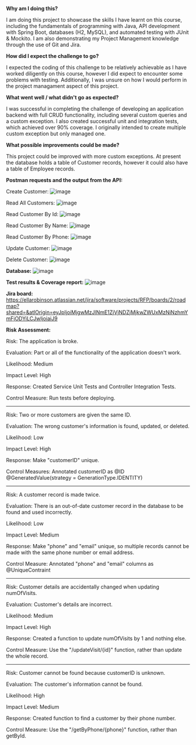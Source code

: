 **Why am I doing this?**

I am doing this project to showcase the skills I have learnt on this course, including the fundamentals of programming with Java, API development with Spring Boot, databases (H2, MySQL), and automated testing with JUnit & Mockito. I am also demonstrating my Project Management knowledge through the use of Git and Jira.

**How did I expect the challenge to go?**

I expected the coding of this challenge to be relatively achievable as I have worked diligently on this course, however I did expect to encounter some problems with testing. Additionally, I was unsure on how I would perform in the project managament aspect of this project.

**What went well / what didn't go as expected?**

I was successful in completing the challenge of developing an application backend with full CRUD functionality, including several custom queries and a custom exception. I also created successful unit and integration tests, which achieved over 90% coverage. I originally intended to create multiple custom exception but only managed one.

**What possible improvements could be made?**

This project could be improved with more custom exceptions. At present the database holds a table of Customer records, however it could also have a table of Employee records.


**Postman requests and the output from the API:**

Create Customer:
![image](https://user-images.githubusercontent.com/97603570/157475242-232cd766-8527-4bc6-97e6-a0efa1606b35.png)

Read All Customers:
![image](https://user-images.githubusercontent.com/97603570/157475755-1276effb-3330-4dbc-b337-5b7a5720f3dc.png)

Read Customer By Id:
![image](https://user-images.githubusercontent.com/97603570/157475915-4da8e41a-2079-4615-befe-0b6a79263d04.png)

Read Customer By Name:
![image](https://user-images.githubusercontent.com/97603570/157476085-d4ed7db6-8c56-4f55-8b1f-e7815fe476eb.png)

Read Customer By Phone:
![image](https://user-images.githubusercontent.com/97603570/157476229-76bc3db1-953c-4c8a-a0e2-158532d020f6.png)

Update Customer:
![image](https://user-images.githubusercontent.com/97603570/157476648-69d1b606-9a36-4931-b0d6-97a65ef9818b.png)

Delete Customer:
![image](https://user-images.githubusercontent.com/97603570/157477115-8a0b0e65-e03f-4091-bee6-eb4750ffea6a.png)


**Database:**
![image](https://user-images.githubusercontent.com/97603570/157477386-8c4dfbb3-20bb-4cc0-9e34-3aa492de26bf.png)


**Test results & Coverage report:**
![image](https://user-images.githubusercontent.com/97603570/157712664-9522610c-25e6-4467-af44-c1b11e2ebb92.png)


**Jira board:**
https://ellarobinson.atlassian.net/jira/software/projects/RFP/boards/2/roadmap?shared=&atlOrigin=eyJpIjoiMjgwMzJlNmE1ZjVjNDZjMjkwZWUxMzNiNzhmYmFjODYiLCJwIjoiaiJ9


**Risk Assessment:**

Risk: The application is broke.

Evaluation: Part or all of the functionality of the application doesn't work.

Likelihood: Medium

Impact Level: High

Response: Created Service Unit Tests and Controller Integration Tests.

Control Measure: Run tests before deploying.

---
Risk: Two or more customers are given the same ID.

Evaluation: The wrong customer's information is found, updated, or deleted.

Likelihood: Low

Impact Level: High

Response: Make "customerID" unique.

Control Measures: Annotated customerID as @ID @GeneratedValue(strategy = GenerationType.IDENTITY)

---
Risk: A customer record is made twice.

Evaluation: There is an out-of-date customer record in the database to be found and used incorrectly.

Likelihood: Low

Impact Level: Medium

Response: Make "phone" and "email" unique, so multiple records cannot be made with the same phone number or email address.

Control Measure: Annotated "phone" and "email" columns as @UniqueContraint

---
Risk: Customer details are accidentally changed when updating numOfVisits.

Evaluation: Customer's details are incorrect.

Likelihood: Medium

Impact Level: High

Response: Created a function to update numOfVisits by 1 and nothing else.

Control Measure: Use the "/updateVisit/{id}" function, rather than update the whole record.

---
Risk: Customer cannot be found because customerID is unknown.

Evaluation: The customer's information cannot be found.

Likelihood: High

Impact Level: Medium

Response: Created function to find a customer by their phone number.

Control Measure: Use the "/getByPhone/{phone}" function, rather than getById.
